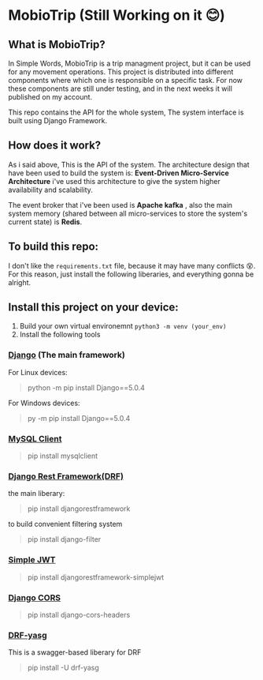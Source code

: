 # MobioTrip (Still Working on it 😊)

## What is MobioTrip?
  In Simple Words, MobioTrip is a trip managment project, but it can be used for any movement operations.
  This project is distributed into different components where which one is responsible on a specific task.
  For now these components are still under testing, and in the next weeks it will published on my account.

  This repo contains the API for the whole system, The system interface is built using Django Framework.

## How does it work? 
  As i said above, This is the API of the system. The architecture design that have been used to build the system is:
    **Event-Driven Micro-Service Architecture**
  i've used this architecture to give the system higher availability and scalability.

  The event broker that i've been used is __Apache kafka__ , also the main system memory (shared between all
  micro-services to store the system's current state) is __Redis__. 

## To build this repo:
I don't like the `requirements.txt` file, because it may have many conflicts 😵.
For this reason, just install the following liberaries, and everything gonna be alright.

## Install this project on your device:
1. Build your own virtual environemnt `python3 -m venv (your_env)`
2. Install the following tools 

### [Django](https://www.djangoproject.com/)  (The main framework)
For Linux devices:
> python -m pip install Django==5.0.4

For Windows devices:
> py -m pip install Django==5.0.4

### [MySQL Client](https://pypi.org/project/mysqlclient/)
> pip install mysqlclient

### [Django Rest Framework(DRF)](https://www.django-rest-framework.org/)
the main liberary:
> pip install djangorestframework

to build convenient filtering system
> pip install django-filter

### [Simple JWT](https://django-rest-framework-simplejwt.readthedocs.io/en/latest/)
> pip install djangorestframework-simplejwt

### [Django CORS](https://pypi.org/project/django-cors-headers/)
> pip install django-cors-headers

### [DRF-yasg](https://github.com/axnsan12/drf-yasg/) 
This is a swagger-based liberary for DRF 
> pip install -U drf-yasg
